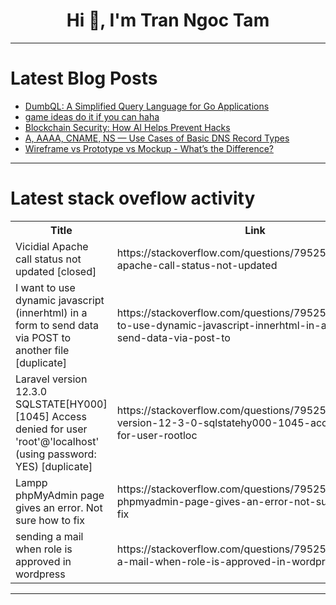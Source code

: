 <h1 align="center">Hi 👋, I'm Tran Ngoc Tam</h1>

---

# Latest Blog Posts 
<!-- BLOG-POST-LIST:START -->
- [DumbQL: A Simplified Query Language for Go Applications](https://dev.to/tomakado/dumbql-a-simplified-query-language-for-go-applications-4bef)
- [game ideas do it if you can haha](https://dev.to/hur1el/game-ideas-do-it-if-you-can-haha-3po3)
- [Blockchain Security: How AI Helps Prevent Hacks](https://dev.to/joinwithken/blockchain-security-how-ai-helps-prevent-hacks-1i3h)
- [A, AAAA, CNAME, NS — Use Cases of Basic DNS Record Types](https://dev.to/kradasa4/a-aaaa-cname-ns-use-cases-of-basic-dns-record-types-1oe6)
- [Wireframe vs Prototype vs Mockup - What’s the Difference?](https://dev.to/taskframe_team/wireframe-vs-prototype-vs-mockup-whats-the-difference-54p4)
<!-- BLOG-POST-LIST:END -->

---

# Latest stack oveflow activity
<table>
  <tr><th>Title</th><th>Link</th></tr>
  <!-- STACKOVERFLOW:START --><tr><td>Vicidial Apache call status not updated [closed]</td><td>https://stackoverflow.com/questions/79525782/vicidial-apache-call-status-not-updated</td></tr><tr><td>I want to use dynamic javascript &lpar;innerhtml&rpar; in a form to send data via POST to another file [duplicate]</td><td>https://stackoverflow.com/questions/79525633/i-want-to-use-dynamic-javascript-innerhtml-in-a-form-to-send-data-via-post-to</td></tr><tr><td>Laravel version 12.3.0 SQLSTATE[HY000] [1045] Access denied for user &#39;root&#39;@&#39;localhost&#39; &lpar;using password: YES&rpar; [duplicate]</td><td>https://stackoverflow.com/questions/79525580/laravel-version-12-3-0-sqlstatehy000-1045-access-denied-for-user-rootloc</td></tr><tr><td>Lampp phpMyAdmin page gives an error. Not sure how to fix</td><td>https://stackoverflow.com/questions/79525450/lampp-phpmyadmin-page-gives-an-error-not-sure-how-to-fix</td></tr><tr><td>sending a mail when role is approved in wordpress</td><td>https://stackoverflow.com/questions/79525447/sending-a-mail-when-role-is-approved-in-wordpress</td></tr><!-- STACKOVERFLOW:END -->
</table>

---


